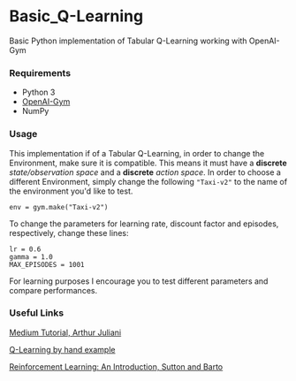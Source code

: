 # Basic_Q-Learning
Basic Python implementation of Tabular Q-Learning working with OpenAI-Gym

### Requirements
* Python 3
* [OpenAI-Gym](https://github.com/openai/gym)
* NumPy

### Usage
This implementation if of a Tabular Q-Learning, in order to change the Environment, make sure it is compatible. This means it must have a **discrete** *state/observation space* and a **discrete** *action space*. In order to choose a different Environment, simply change the following `"Taxi-v2"` to the name of the environment you'd like to test.
```
env = gym.make("Taxi-v2")
```
To change the parameters for learning rate, discount factor and episodes, respectively, change these lines: 
```
lr = 0.6
gamma = 1.0
MAX_EPISODES = 1001
```
For learning purposes I encourage you to test different parameters and compare performances.

### Useful Links

[Medium Tutorial, Arthur Juliani](https://medium.com/emergent-future/simple-reinforcement-learning-with-tensorflow-part-0-q-learning-with-tables-and-neural-networks-d195264329d0)

[Q-Learning by hand example](http://mnemstudio.org/path-finding-q-learning-tutorial.htm)

[Reinforcement Learning: An Introduction, Sutton and Barto](http://incompleteideas.net/book/the-book.html)
